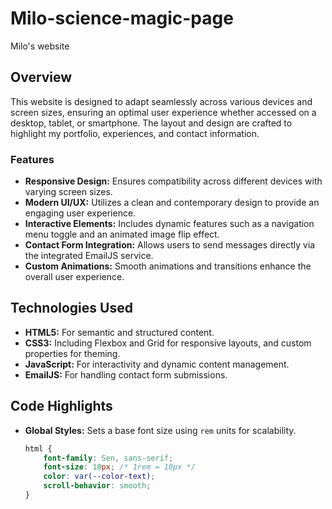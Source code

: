 # Milo-science-magic-page
Milo's website

## Overview

This website is designed to adapt seamlessly across various devices and screen sizes, ensuring an optimal user experience whether accessed on a desktop, tablet, or smartphone. The layout and design are crafted to highlight my portfolio, experiences, and contact information.

### Features

- **Responsive Design:** Ensures compatibility across different devices with varying screen sizes.
- **Modern UI/UX:** Utilizes a clean and contemporary design to provide an engaging user experience.
- **Interactive Elements:** Includes dynamic features such as a navigation menu toggle and an animated image flip effect.
- **Contact Form Integration:** Allows users to send messages directly via the integrated EmailJS service.
- **Custom Animations:** Smooth animations and transitions enhance the overall user experience.

## Technologies Used

- **HTML5:** For semantic and structured content.
- **CSS3:** Including Flexbox and Grid for responsive layouts, and custom properties for theming.
- **JavaScript:** For interactivity and dynamic content management.
- **EmailJS:** For handling contact form submissions.

## Code Highlights

- **Global Styles:** Sets a base font size using `rem` units for scalability.
  ```css
  html {
      font-family: Sen, sans-serif;
      font-size: 10px; /* 1rem = 10px */
      color: var(--color-text);
      scroll-behavior: smooth;
  }
